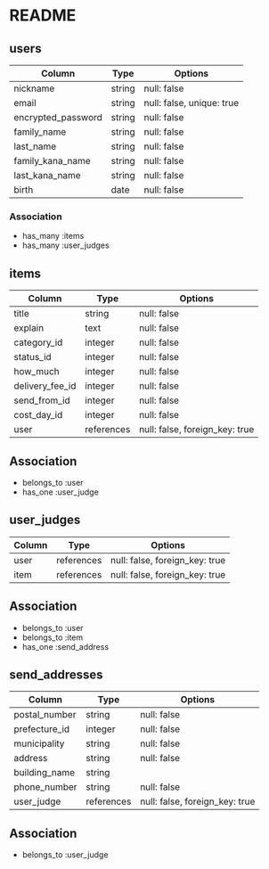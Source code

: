 # README

## users

| Column             | Type   | Options                   |
| ------------------ | ------ | ------------------------- |
| nickname           | string | null: false               |
| email              | string | null: false, unique: true |
| encrypted_password | string | null: false               |
| family_name        | string | null: false               |
| last_name          | string | null: false               |
| family_kana_name   | string | null: false               |
| last_kana_name     | string | null: false               |
| birth              | date   | null: false               |

### Association
- has_many :items
- has_many :user_judges

## items

| Column          | Type          | Options                        |
| --------------- | ------------- | ------------------------------ |
| title           | string        | null: false                    |
| explain         | text          | null: false                    |
| category_id     | integer       | null: false                    |
| status_id       | integer       | null: false                    |
| how_much        | integer       | null: false                    |
| delivery_fee_id | integer       | null: false                    |
| send_from_id    | integer       | null: false                    |
| cost_day_id     | integer       | null: false                    |
| user            | references    | null: false, foreign_key: true |

## Association
- belongs_to :user
- has_one :user_judge

## user_judges

| Column | Type       | Options                        |
| ------ | ---------- | ------------------------------ |
| user   | references | null: false, foreign_key: true |
| item   | references | null: false, foreign_key: true |

## Association
- belongs_to :user
- belongs_to :item
- has_one :send_address

## send_addresses

| Column        | Type          | Options                        |
| ------------- | ------------- | ------------------------------ |
| postal_number | string        | null: false                    |
| prefecture_id | integer       | null: false                    |
| municipality  | string        | null: false                    |
| address       | string        | null: false                    |
| building_name | string        |                                |
| phone_number  | string        | null: false                    |
| user_judge    | references    | null: false, foreign_key: true |

## Association
- belongs_to :user_judge